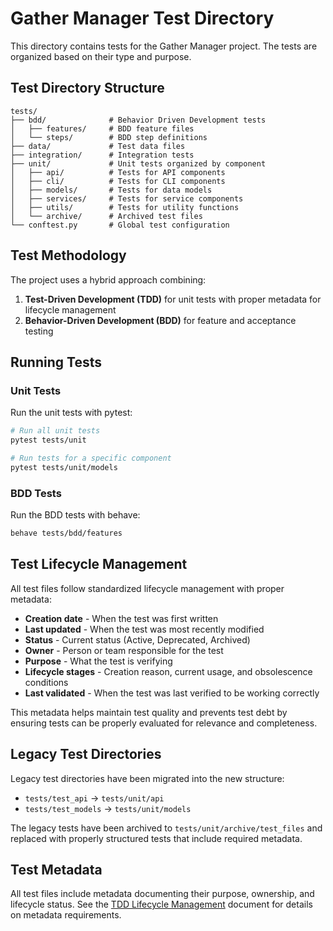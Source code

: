 # Gather Manager Test Directory

This directory contains tests for the Gather Manager project. The tests are organized based on their type and purpose.

## Test Directory Structure

```
tests/
├── bdd/              # Behavior Driven Development tests
│   ├── features/     # BDD feature files
│   └── steps/        # BDD step definitions
├── data/             # Test data files
├── integration/      # Integration tests
├── unit/             # Unit tests organized by component
│   ├── api/          # Tests for API components
│   ├── cli/          # Tests for CLI components
│   ├── models/       # Tests for data models
│   ├── services/     # Tests for service components
│   ├── utils/        # Tests for utility functions
│   └── archive/      # Archived test files
└── conftest.py       # Global test configuration
```

## Test Methodology

The project uses a hybrid approach combining:

1. **Test-Driven Development (TDD)** for unit tests with proper metadata for lifecycle management
2. **Behavior-Driven Development (BDD)** for feature and acceptance testing

## Running Tests

### Unit Tests

Run the unit tests with pytest:

```bash
# Run all unit tests
pytest tests/unit

# Run tests for a specific component
pytest tests/unit/models
```

### BDD Tests

Run the BDD tests with behave:

```bash
behave tests/bdd/features
```

## Test Lifecycle Management

All test files follow standardized lifecycle management with proper metadata:

- **Creation date** - When the test was first written
- **Last updated** - When the test was most recently modified
- **Status** - Current status (Active, Deprecated, Archived)
- **Owner** - Person or team responsible for the test
- **Purpose** - What the test is verifying
- **Lifecycle stages** - Creation reason, current usage, and obsolescence conditions
- **Last validated** - When the test was last verified to be working correctly

This metadata helps maintain test quality and prevents test debt by ensuring tests can be properly evaluated for relevance and completeness.

## Legacy Test Directories

Legacy test directories have been migrated into the new structure:

- `tests/test_api` → `tests/unit/api`
- `tests/test_models` → `tests/unit/models`

The legacy tests have been archived to `tests/unit/archive/test_files` and replaced with properly structured tests that include required metadata.

## Test Metadata

All test files include metadata documenting their purpose, ownership, and lifecycle status. See the [TDD Lifecycle Management](../docs/project/tdd/lifecycle_management.md) document for details on metadata requirements.
